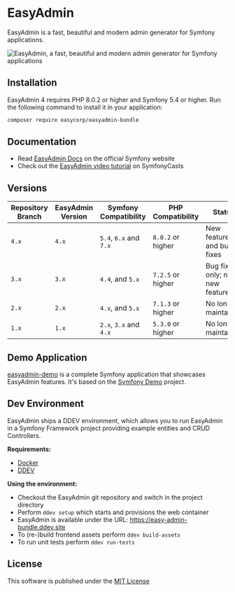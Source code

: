 EasyAdmin
=========

EasyAdmin is a fast, beautiful and modern admin generator for Symfony applications.

![EasyAdmin, a fast, beautiful and modern admin generator for Symfony applications](/doc/images/easyadmin-promo.jpg)

Installation
------------

EasyAdmin 4 requires PHP 8.0.2 or higher and Symfony 5.4 or higher. Run the
following command to install it in your application:

```bash
composer require easycorp/easyadmin-bundle
```

Documentation
-------------

  * Read [EasyAdmin Docs][1] on the official Symfony website
  * Check out the [EasyAdmin video tutorial][2] on SymfonyCasts

Versions
--------

| Repository Branch | EasyAdmin Version | Symfony Compatibility  | PHP Compatibility | Status               | Docs
| ----------------- | ----------------- | ---------------------- | ----------------- | -------------------- | ---
| `4.x`             | `4.x`             | `5.4`, `6.x` and `7.x` | `8.0.2` or higher | New features and bug fixes | [Read Docs](https://symfony.com/bundles/EasyAdminBundle/4.x/index.html)
| `3.x`             | `3.x`             | `4.4`, and `5.x`       | `7.2.5` or higher | Bug fixes only; no new features | [Read Docs](https://symfony.com/bundles/EasyAdminBundle/3.x/index.html)
| `2.x`             | `2.x`             | `4.x`, and `5.x`       | `7.1.3` or higher | No longer maintained | [Read Docs](https://symfony.com/bundles/EasyAdminBundle/2.x/index.html)
| `1.x`             | `1.x`             | `2.x`, `3.x` and `4.x` | `5.3.0` or higher | No longer maintained | -

Demo Application
----------------

[easyadmin-demo](https://github.com/EasyCorp/easyadmin-demo) is a complete
Symfony application that showcases EasyAdmin features. It's based on the
[Symfony Demo](https://github.com/symfony/demo) project.

Dev Environment
---------------

EasyAdmin ships a DDEV environment, which allows you to run EasyAdmin in a Symfony Framework project
providing example entities and CRUD Controllers. 

**Requirements:**

  * [Docker](https://www.docker.com/get-started/)
  * [DDEV](https://ddev.com/get-started/)

**Using the environment:**

  * Checkout the EasyAdmin git repository and switch in the project directory
  * Perform `ddev setup` which starts and provisions the web container
  * EasyAdmin is available under the URL: https://easy-admin-bundle.ddev.site
  * To (re-)build frontend assets perform `ddev build-assets`
  * To run unit tests perform `ddev run-tests`

License
-------

This software is published under the [MIT License](LICENSE.md)

[1]: https://symfony.com/doc/4.x/bundles/EasyAdminBundle/index.html
[2]: https://symfonycasts.com/screencast/easyadminbundle
